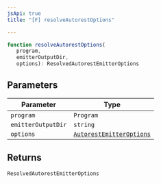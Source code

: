 ```yaml
---
jsApi: true
title: "[F] resolveAutorestOptions"

---
```

```ts
function resolveAutorestOptions(
   program, 
   emitterOutputDir, 
   options): ResolvedAutorestEmitterOptions
```

## Parameters

| Parameter | Type |
| ------ | ------ |
| `program` | `Program` |
| `emitterOutputDir` | `string` |
| `options` | [`AutorestEmitterOptions`](../interfaces/AutorestEmitterOptions.md) |

## Returns

`ResolvedAutorestEmitterOptions`
